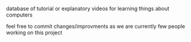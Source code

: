 database of tutorial or explanatory videos for learning things about computers

feel free to commit changes/improvments as we are currently few people working on this project
